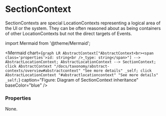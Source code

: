 # SectionContext

SectionContexts are special LocationContexts representing a logical area of the UI or the system. They can be 
often reasoned about as being containers of other LocationContexts but not the direct targets of Events.

import Mermaid from '@theme/Mermaid';

<Mermaid chart={`
	graph LR
		AbstractContext["AbstractContext<br><span class='properties'>id: string<br />_type: string</span>"] --> AbstractLocationContext;
		AbstractLocationContext --> SectionContext;
    click AbstractContext "/docs/taxonomy/abstract-contexts/overview#abstractcontext" "See more details" _self;
    click AbstractLocationContext "#abstractlocationcontext" "See more details" _self;
`} caption="Figure: Diagram of SectionContext inheritance" baseColor="blue" />

### Properties
None.
